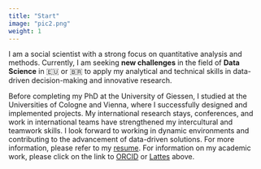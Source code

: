 ```yaml
---
title: "Start"
image: "pic2.png"
weight: 1
---
```


I am a social scientist with a strong focus on quantitative analysis and methods. Currently, I am seeking **new challenges** in the field of **Data Science** in 🇪🇺 or 🇧🇷 to apply my analytical and technical skills in data-driven decision-making and innovative research.

Before completing my PhD at the University of Giessen, I studied at the Universities of Cologne and Vienna, where I successfully designed and implemented projects. My international research stays, conferences, and work in international teams have strengthened my intercultural and teamwork skills. I look forward to working in dynamic environments and contributing to the advancement of data-driven solutions. For more information, please refer to my [resume](https://bpkleer.github.io/files/resume-kleer-br.pdf). For information on my academic work, please click on the link to [ORCID](https://orcid.org/0000-0003-1935-387X) or [Lattes](http://lattes.cnpq.br/4785970328498860) above. 